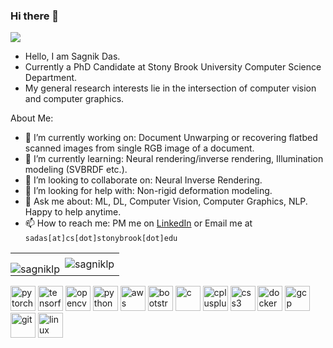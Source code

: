 ### Hi there 👋

![](https://komarev.com/ghpvc/?username=sagniklp&color=green)

- Hello, I am Sagnik Das.
- Currently a PhD Candidate at Stony Brook University Computer Science Department.
- My general research interests lie in the intersection of computer vision and computer graphics.

About Me:

- 🔭 I’m currently working on: Document Unwarping or recovering flatbed scanned images from single RGB image of a document. 
- 🌱 I’m currently learning: Neural rendering/inverse rendering, Illumination modeling (SVBRDF etc.).
- 👯 I’m looking to collaborate on: Neural Inverse Rendering.
- 🤔 I’m looking for help with: Non-rigid deformation modeling.
- 💬 Ask me about: ML, DL, Computer Vision, Computer Graphics, NLP. Happy to help anytime.
- 📫 How to reach me: PM me on [LinkedIn](https://www.linkedin.com/in/sagniklp/) or Email me at `sadas[at]cs[dot]stonybrook[dot]edu`

<table>
 <tr>
    <td style="padding: 15px 0px 0px 0px;">
        <img align="center" src="https://github-readme-stats.vercel.app/api?username=sagniklp&show_icons=true"
        alt="sagniklp" />
    </td>
    <td>
        <img align="center" src="https://github-readme-stats.vercel.app/api/top-langs/?username=sagniklp&show_icons=true"
        alt="sagniklp" />
    </td>
 </tr>
</table>

<p align="left">
    <img src="https://www.vectorlogo.zone/logos/pytorch/pytorch-icon.svg" alt="pytorch" width="40" height="40" />
    <img src="https://www.vectorlogo.zone/logos/tensorflow/tensorflow-icon.svg" alt="tensorflow" width="40"
        height="40" />
    <img src="https://www.vectorlogo.zone/logos/opencv/opencv-icon.svg" alt="opencv" width="40" height="40" />
    <img src="https://devicons.github.io/devicon/devicon.git/icons/python/python-original.svg" alt="python" width="40"
        height="40" />
    <img src="https://devicons.github.io/devicon/devicon.git/icons/amazonwebservices/amazonwebservices-original-wordmark.svg"
        alt="aws" width="40" height="40" />
    <img src="https://devicons.github.io/devicon/devicon.git/icons/bootstrap/bootstrap-plain.svg" alt="bootstrap"
        width="40" height="40" />
    <img src="https://devicons.github.io/devicon/devicon.git/icons/c/c-original.svg" alt="c" width="40" height="40" />
    <img src="https://devicons.github.io/devicon/devicon.git/icons/cplusplus/cplusplus-original.svg" alt="cplusplus"
        width="40" height="40" />
    <img src="https://devicons.github.io/devicon/devicon.git/icons/css3/css3-original-wordmark.svg" alt="css3"
        width="40" height="40" />
    <img src="https://devicons.github.io/devicon/devicon.git/icons/docker/docker-original-wordmark.svg" alt="docker"
        width="40" height="40" />
    <img src="https://www.vectorlogo.zone/logos/google_cloud/google_cloud-icon.svg" alt="gcp" width="40" height="40" />
    <img src="https://www.vectorlogo.zone/logos/git-scm/git-scm-icon.svg" alt="git" width="40" height="40" />
    <img src="https://devicons.github.io/devicon/devicon.git/icons/linux/linux-original.svg" alt="linux" width="40"
        height="40" />
</p>
